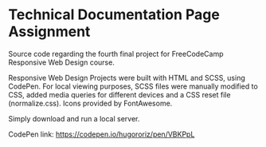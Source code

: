 # Technical Documentation Page Assignment

Source code regarding the fourth final project for FreeCodeCamp Responsive Web Design course.

Responsive Web Design Projects were built with HTML and SCSS, using CodePen. For local viewing purposes, SCSS files were manually modified to CSS, added media queries for different devices and a CSS reset file (normalize.css). Icons provided by FontAwesome.

Simply download and run a local server.

CodePen link: https://codepen.io/hugororiz/pen/VBKPpL
